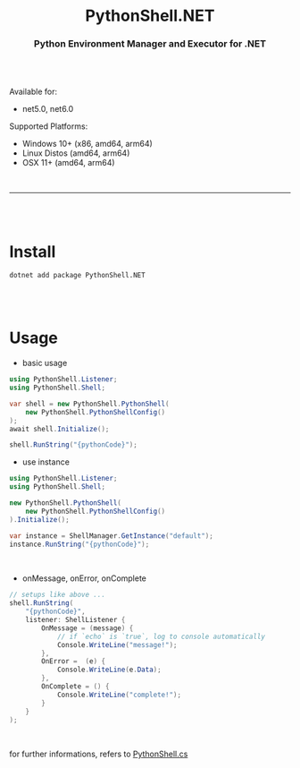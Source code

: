<h1 align="center">
    <br />
    PythonShell.NET
</h1>
<h3 align="center">
    Python Environment Manager and Executor for .NET
    <br />
    <br />
</h3>
<br />

Available for:
- net5.0, net6.0


Supported Platforms:
- Windows 10+ (x86, amd64, arm64)
- Linux Distos (amd64, arm64)
- OSX 11+ (amd64, arm64)

<br />
<hr>
<br />
<br />

# Install
```zsh
dotnet add package PythonShell.NET
```

<br /><br />

# Usage
- basic usage
```c#
using PythonShell.Listener;
using PythonShell.Shell;

var shell = new PythonShell.PythonShell(
    new PythonShell.PythonShellConfig()
);
await shell.Initialize();

shell.RunString("{pythonCode}");
```
- use instance
```c#
using PythonShell.Listener;
using PythonShell.Shell;

new PythonShell.PythonShell(
    new PythonShell.PythonShellConfig()
).Initialize();

var instance = ShellManager.GetInstance("default");
instance.RunString("{pythonCode}");
```

<br />

- onMessage, onError, onComplete
```c#
// setups like above ...
shell.RunString(
    "{pythonCode}",
    listener: ShellListener {
        OnMessage = (message) {
            // if `echo` is `true`, log to console automatically
            Console.WriteLine("message!");
        },
        OnError =  (e) {
            Console.WriteLine(e.Data);
        },
        OnComplete = () {
            Console.WriteLine("complete!");
        }
    }
);
```

<br />

for further informations, refers to [PythonShell.cs](https://github.com/eseunghwan/PythonShell.NET/blob/master/Source/src/PythonShell.cs)
